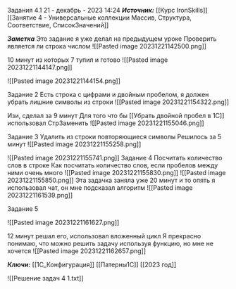 
Задания 4.1
 21 - декабрь - 2023  14:24 
***Источник:***  [[Курс IronSkills]] [[Занятие 4 - Универсальные коллекции Массив, Структура, Соответствие, СписокЗначений]]

***Заметка*** 
Это задание я уже делал на предыдущем уроке
Проверить является ли строка числом
![[Pasted image 20231221142500.png]]

10 минут из которых 7 тупил и готово
![[Pasted image 20231221144147.png]]

![[Pasted image 20231221144154.png]]

Задание 2
Есть строка с цифрами и двойным пробелом, я должен убрать лишние символы из строки
![[Pasted image 20231221154322.png]]

Изи, сделал за 9 минут
Для того что бы [[Убрать двойной пробел в 1С]]   использовал СтрЗаменить
![[Pasted image 20231221155046.png]]

Задание 3 
Удалить из строки повторяющиеся символы
Решилось за 5 минут
![[Pasted image 20231221155258.png]]

![[Pasted image 20231221155741.png]]
Задание 4
Посчитать количество слов в строке
Как посчитать количество слов, если пробелов между ними очень много 
![[Pasted image 20231221155830.png]]
![[Pasted image 20231221155850.png]]
Эта задачка заняла уже 20 минут и то опять я использовал чат, он мне подсказал алгоритм
![[Pasted image 20231221161539.png]]

Задание 5 

![[Pasted image 20231221161627.png]]

12 минут решал его, использовал вложенный цикл
Я прекрасно понимаю, что можно решить задачу используя функцию, но мне не хочется
![[Pasted image 20231221162657.png]]

***Ключи:*** [[1С_Конфигурация]] [[Патерны1С]] [[2023 год]]

![[Решение задач 4 1.txt]]